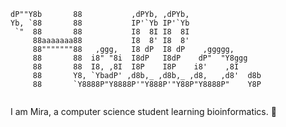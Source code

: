 ``` ,ggg,        gg                                         
dP""Y8b       88           ,dPYb, ,dPYb,                 
Yb, `88       88           IP'`Yb IP'`Yb                 
 `"  88       88           I8  8I I8  8I                 
     88aaaaaaa88           I8  8' I8  8'                 
     88"""""""88   ,ggg,   I8 dP  I8 dP    ,ggggg,       
     88       88  i8" "8i  I8dP   I8dP    dP"  "Y8ggg    
     88       88  I8, ,8I  I8P    I8P    i8'    ,8I      
     88       Y8, `YbadP' ,d8b,_ ,d8b,_ ,d8,   ,d8'  d8b 
     88       `Y8888P"Y8888P'"Y888P'"Y88P"Y8888P"    Y8P 
                                                        
```
I am Mira, a computer science student learning bioinformatics. 🧬